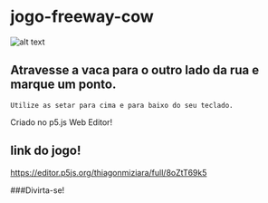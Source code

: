 # jogo-freeway-cow
![alt text](https://lh3.googleusercontent.com/proxy/6uqX2_voLe3fV1uw7sZj1ROjyJ98cQuCHxw-kOcbJeHhFJCP0ghKOu6krxWH0MQwxpRlYkZAi5cW-8zwTDuuMLRsixF8r36FUXSRbcExDA)

## Atravesse a vaca para o outro lado da rua e marque um ponto.
    Utilize as setar para cima e para baixo do seu teclado.
    
Criado no p5.js Web Editor!
## link do jogo!

https://editor.p5js.org/thiagonmiziara/full/8oZtT69k5

###Divirta-se!
